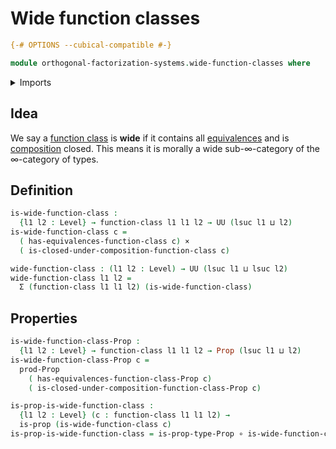 # Wide function classes

```agda
{-# OPTIONS --cubical-compatible #-}

module orthogonal-factorization-systems.wide-function-classes where
```

<details><summary>Imports</summary>

```agda
open import foundation.cartesian-product-types
open import foundation.dependent-pair-types
open import foundation.function-types
open import foundation.propositions
open import foundation.universe-levels

open import orthogonal-factorization-systems.function-classes
```

</details>

## Idea

We say a [function class](orthogonal-factorization-systems.function-classes.md)
is **wide** if it contains all [equivalences](foundation-core.equivalences.md)
and is [composition](foundation.function-types.md) closed. This means it is
morally a wide sub-∞-category of the ∞-category of types.

## Definition

```agda
is-wide-function-class :
  {l1 l2 : Level} → function-class l1 l1 l2 → UU (lsuc l1 ⊔ l2)
is-wide-function-class c =
  ( has-equivalences-function-class c) ×
  ( is-closed-under-composition-function-class c)

wide-function-class : (l1 l2 : Level) → UU (lsuc l1 ⊔ lsuc l2)
wide-function-class l1 l2 =
  Σ (function-class l1 l1 l2) (is-wide-function-class)
```

## Properties

```agda
is-wide-function-class-Prop :
  {l1 l2 : Level} → function-class l1 l1 l2 → Prop (lsuc l1 ⊔ l2)
is-wide-function-class-Prop c =
  prod-Prop
    ( has-equivalences-function-class-Prop c)
    ( is-closed-under-composition-function-class-Prop c)

is-prop-is-wide-function-class :
  {l1 l2 : Level} (c : function-class l1 l1 l2) →
  is-prop (is-wide-function-class c)
is-prop-is-wide-function-class = is-prop-type-Prop ∘ is-wide-function-class-Prop
```
